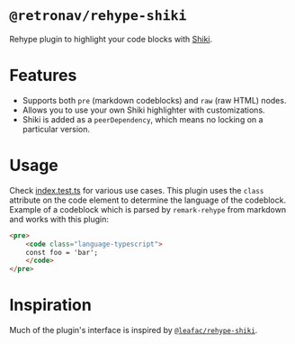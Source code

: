# `@retronav/rehype-shiki`

Rehype plugin to highlight your code blocks with [Shiki](https://shiki.matsu.io).

# Features

- Supports both `pre` (markdown codeblocks) and `raw` (raw HTML) nodes.
- Allows you to use your own Shiki highlighter with customizations.
- Shiki is added as a `peerDependency`, which means no locking on a particular
  version.

# Usage

Check [index.test.ts](./src/index.test.ts) for various use cases.
This plugin uses the `class` attribute on the code element to determine the
language of the codeblock. Example of a codeblock which is parsed by
`remark-rehype` from markdown and works with this plugin:

```html
<pre>
    <code class="language-typescript">
    const foo = 'bar';
    </code>
</pre>
```

# Inspiration

Much of the plugin's interface is inspired by [`@leafac/rehype-shiki`](https://github.com/leafac/rehype-shiki).
